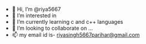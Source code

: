 - 👋 Hi, I’m @riya5667
- 👀 I’m interested in 
- 🌱 I’m currently learning c and c++ languages 
- 💞️ I’m looking to collaborate on ...
- 📫 my email id is- riyasingh5667parihar@gmail.com

<!---
riya5667/riya5667 is a ✨ special ✨ repository because its `README.md` (this file) appears on your GitHub profile.
You can click the Preview link to take a look at your changes.
--->
